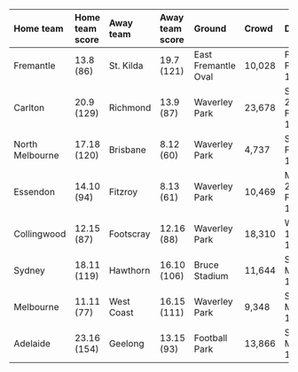 | Home team       | Home team score   | Away team   | Away team score   | Ground              | Crowd   | Date                       | Time     |
|:----------------|:------------------|:------------|:------------------|:--------------------|:--------|:---------------------------|:---------|
| Fremantle       | 13.8 (86)         | St. Kilda   | 19.7 (121)        | East Fremantle Oval | 10,028  | Friday 24 February 1995    | 4:00 PM  |
| Carlton         | 20.9 (129)        | Richmond    | 13.9 (87)         | Waverley Park       | 23,678  | Saturday, 25 February 1995 | 8:00 PM  |
| North Melbourne | 17.18 (120)       | Brisbane    | 8.12 (60)         | Waverley Park       | 4,737   | Sunday, 26 February 1995   | 1:05 PM  |
| Essendon        | 14.10 (94)        | Fitzroy     | 8.13 (61)         | Waverley Park       | 10,469  | Monday, 27 February 1995   | 8:00 PM  |
| Collingwood     | 12.15 (87)        | Footscray   | 12.16 (88)        | Waverley Park       | 18,310  | Wednesday 1 March 1995     | 8:00 PM  |
| Sydney          | 18.11 (119)       | Hawthorn    | 16.10 (106)       | Bruce Stadium       | 11,644  | Saturday 4 March 1995      | 1:05 PM  |
| Melbourne       | 11.11 (77)        | West Coast  | 16.15 (111)       | Waverley Park       | 9,348   | Saturday, 4 March 1995     | 8:00 PM  |
| Adelaide        | 23.16 (154)       | Geelong     | 13.15 (93)        | Football Park       | 13,866  | Sunday 5 March 1995        | 12:05 PM |